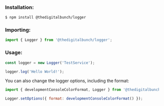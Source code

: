 ### Installation:

```bash
$ npm install @thedigitalbunch/logger
```

### Importing:

```js
import { Logger } from '@thedigitalbunch/logger';
```

### Usage:

```js
const logger = new Logger('TestService');

logger.log('Hello World!');
```

You can also change the logger options, including the format:

```js
import { developmentConsoleColorFormat, Logger } from '@thedigitalbunch/logger';

Logger.setOptions({ format: developmentConsoleColorFormat() });
```
